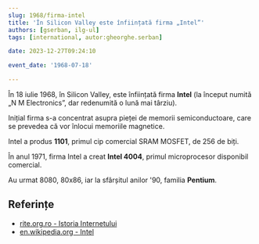 ```yaml
---
slug: 1968/firma-intel
title: 'În Silicon Valley este înființată firma „Intel”'
authors: [gserban, ilg-ul]
tags: [international, autor:gheorghe.serban]

date: 2023-12-27T09:24:10

event_date: '1968-07-18'

---
```


În 18 iulie 1968, în Silicon Valley, este înființată firma **Intel** (la început
numită „N M Electronics”, dar redenumită o lună mai târziu).

<!-- truncate -->

Inițial firma s-a concentrat asupra pieței de memorii semiconductoare,
care se prevedea că vor înlocui memoriile magnetice.

Intel a produs **1101**, primul cip comercial SRAM MOSFET, de 256 de biți.

În anul 1971, firma Intel a creat **Intel 4004**, primul microprocesor
disponibil comercial.

Au urmat 8080, 80x86, iar la sfârșitul anilor '90, familia **Pentium**.

## Referințe

- [rite.org.ro - Istoria Internetului](https://rite.org.ro/istoria-internetului/)
- [en.wikipedia.org - Intel](https://en.wikipedia.org/wiki/Intel)
